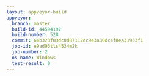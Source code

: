 ```yaml
---
layout: appveyor-build
appveyor:
  branch: master
  build-id: 44594192
  build-number: 528
  commit: 64b323f83dc0d87112dc9e3a30dc4f8ea31933f1
  job-id: e9ad93tls4534m2k
  job-number: 2
  os-name: Windows
  test-result: 0
---
```

